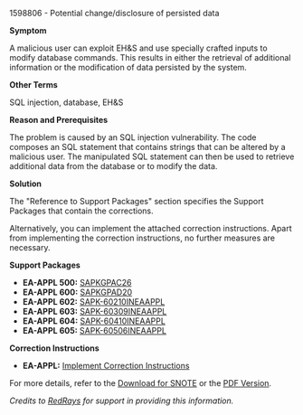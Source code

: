 1598806 - Potential change/disclosure of persisted data

**Symptom**

A malicious user can exploit EH&S and use specially crafted inputs to modify database commands. This results in either the retrieval of additional information or the modification of data persisted by the system.

**Other Terms**

SQL injection, database, EH&S

**Reason and Prerequisites**

The problem is caused by an SQL injection vulnerability. The code composes an SQL statement that contains strings that can be altered by a malicious user. The manipulated SQL statement can then be used to retrieve additional data from the database or to modify the data.

**Solution**

The "Reference to Support Packages" section specifies the Support Packages that contain the corrections.

Alternatively, you can implement the attached correction instructions. Apart from implementing the correction instructions, no further measures are necessary.

**Support Packages**

- **EA-APPL 500:** [SAPKGPAC26](https://me.sap.com/supportpackage/SAPKGPAC26)
- **EA-APPL 600:** [SAPKGPAD20](https://me.sap.com/supportpackage/SAPKGPAD20)
- **EA-APPL 602:** [SAPK-60210INEAAPPL](https://me.sap.com/supportpackage/SAPK-60210INEAAPPL)
- **EA-APPL 603:** [SAPK-60309INEAAPPL](https://me.sap.com/supportpackage/SAPK-60309INEAAPPL)
- **EA-APPL 604:** [SAPK-60410INEAAPPL](https://me.sap.com/supportpackage/SAPK-60410INEAAPPL)
- **EA-APPL 605:** [SAPK-60506INEAAPPL](https://me.sap.com/supportpackage/SAPK-60506INEAAPPL)

**Correction Instructions**

- **EA-APPL:** [Implement Correction Instructions](https://me.sap.com/corrins/0001598806/229)

For more details, refer to the [Download for SNOTE](https://notesdownloads.sap.com/note/0040000009491632017) or the [PDF Version](https://userapps.support.sap.com/sap/support/sfm/notes/print/0001598806?language=en-US&token=A05CE07CE945BED07F7DAD83CB5BDE27).

*Credits to [RedRays](https://redrays.io) for support in providing this information.*